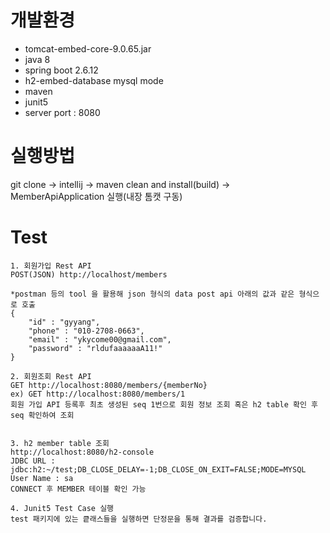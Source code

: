 # 개발환경
- tomcat-embed-core-9.0.65.jar
- java 8
- spring boot 2.6.12
- h2-embed-database mysql mode
- maven
- junit5
- server port : 8080

# 실행방법
git clone -> intellij -> maven clean and install(build) -> MemberApiApplication 실행(내장 톰캣 구동)

# Test
```
1. 회원가입 Rest API
POST(JSON) http://localhost/members

*postman 등의 tool 을 활용해 json 형식의 data post api 아래의 값과 같은 형식으로 호출
{
	"id" : "gyyang",
	"phone" : "010-2708-0663",
	"email" : "ykycome00@gmail.com",
	"password" : "rldufaaaaaaA11!"
}

2. 회원조회 Rest API
GET http://localhost:8080/members/{memberNo}
ex) GET http://localhost:8080/members/1
회원 가입 API 등록후 최초 생성된 seq 1번으로 회원 정보 조회 혹은 h2 table 확인 후 seq 확인하여 조회


3. h2 member table 조회
http://localhost:8080/h2-console
JDBC URL : jdbc:h2:~/test;DB_CLOSE_DELAY=-1;DB_CLOSE_ON_EXIT=FALSE;MODE=MYSQL
User Name : sa
CONNECT 후 MEMBER 테이블 확인 가능

4. Junit5 Test Case 실행
test 패키지에 있는 킅래스들을 실행하면 단정문을 통해 결과를 검증합니다.
```

